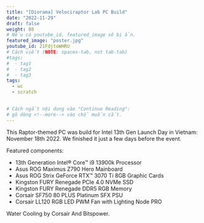 ```yaml
---
title: "[Diorama] Velociraptor Lab PC Build"
date: "2022-11-29"
draft: false
weight: 08
# Nếu có youtube_id, featured_image sẽ bị ẩn.
featured_image: "poster.jpg"
youtube_id: 21FdjtoWHRU
# Cách viết (NOTE: spaces-tab, not tab-tab)
#tags:
#  - tag1
#  - tag2
#  - tag3
tags:
  - wc
  - scratch
 

# Cách ngắt nội dung vào "Continue Reading":
# gõ dòng <!--more--> vào chỗ muốn cắt.
---
```


This Raptor-themed PC was build for Intel 13th Gen Launch Day in Vietnam: November 18th 2022. We finished it just a few days before the event.
<!--more-->
Featured components:
- 13th Generation Intel® Core™ i9 13900k Processor
- Asus ROG Maximus Z790 Hero Mainboard
- Asus ROG Strix GeForce RTX™ 3070 Ti 8GB Graphic Cards
- Kingston FURY Renegade PCIe 4.0 NVMe SSD
- Kingston FURY Renegade DDR5 RGB Memory
- Corsair SF750 80 PLUS Platinum SFX PSU
- Corsair LL120 RGB LED PWM Fan with Lighting Node PRO

Water Cooling by Corsair
And Bitspower.